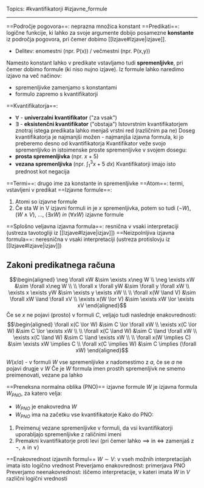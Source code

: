 Topics: #kvantifikatorji #izjavne_formule
- - -
==Področje pogovora==: neprazna množica konstant
==Predikati==: logične funkcije, ki lahko za svoje argumente dobijo posamezne **konstante** iz področja pogovora, pri čemer dobimo [[Izjave#Izjave|izjave]].
- Delitev: enomestni (npr. P(x)) / večmestni (npr. P(x,y))

Namesto konstant lahko v predikate vstavljamo tudi **spremenljivke**, pri čemer dobimo formule (ki niso nujno izjave).
Iz formule lahko naredimo izjavo na več načinov:
- spremenljivke zamenjamo s konstantami
- formulo zapremo s kvantifikatorji

==Kvantifikatorja==:
- $\forall$ - **univerzalni kvantifikator** ("za vsak")
- $\exists$ - **eksistenčni kvantifikator** ("obstaja")
Istovrstnim kvantifikatorjem znotraj istega predikata lahko menjaš vrstni red (različnim pa ne)
Doseg kvantifikatorja je najmanjši možen - najmanjša izjavna formula, ki jo preberemo desno od kvantifikatorja
Kvantifikator veže svojo spremenljivko in istoimenske proste spremenljivke v svojem dosegu:
- **prosta spremenljivka** (npr. $x+5$)
- **vezana spremenljivka** (npr. $\int_1^3 x+5 \ dx$)
Kvantifikatorji imajo isto prednost kot negacija

==Termi==: drugo ime za konstante in spremenljivke
==Atom==: termi, vstavljeni v predikat
==Izjavne formule==:
1. Atomi so izjavne formule
2. Če sta W in V izjavni formuli in je $x$ spremenljivka, potem so tudi $(\neg W), (W \land V), \ ..., \ (\exists x W) \ in \ (\forall x W)$ izjavne formule

==Splošno veljavna izjavna formula==: resnična v vsaki interpretaciji (ustreza tavotogliji iz [[Izjave#Izjave|izjav]])
==Neizpolnljiva izjavna formula==: neresnična v vsaki interpretaciji (ustreza protislovju iz [[Izjave#Izjave|izjav]])
## Zakoni predikatnega računa
$$\begin{aligned} \neg \forall xW &\sim \exists x\neg W \\ \neg \exists xW &\sim \forall x\neg W \\ \\ \forall x \forall yW &\sim \forall y \forall xW \\ \exists x \exists yW &\sim \exists y \exists xW \\ \\ \forall x(W \land V) &\sim \forall xW \land \forall xV \\ \exists x(W \lor V) &\sim \exists xW \lor \exists xV  \end{aligned}$$
Če se $x$ ne pojavi (prosto) v formuli $C$, veljajo tudi naslednje enakovrednosti:
$$\begin{aligned} \forall x(C \lor W) &\sim C \lor \forall xW \\ \exists x(C \lor W) &\sim C \lor \exists xW \\ \\ \forall x(C \land W) &\sim C \land \forall xW \\ \exists x(C \land W) &\sim C \land \exists xW \\ \\ \forall x(W \implies C) &\sim \exists xW \implies C \\ \forall x(C \implies W) &\sim C \implies (\forall xW) \end{aligned}$$

$W(x/a)$ - v formuli $W$ vse spremenljivke $x$ nadomestimo z $a$, če se $a$ ne pojavi drugje v $W$
Če je $W$ formula imen prostih spremenljivk ne smemo preimenovati, vezane pa lahko

==Preneksna normalna oblika (PNO)== izjavne formule $W$ je izjavna formula $W_{PNO}$, za katero velja:
- $W_{PNO}$ je enakovredna $W$
- $W_{PNO}$ ima na začetku vse kvantifikatorje
Kako do PNO:
1. Preimenuj vezane spremenljivke v formuli, da vsi kvantifikatorji uporabljajo spremenljivke z raličnimi imeni
2. Premakni kvantifikatorje proti levi (pri čemer lahko $\implies$ in $\iff$ zamenjaš z $\neg$, $\land$ in $\lor$)

==Enakovrednost izjavnih formul== $W \sim V$: v vseh možnih interpretacijah imata isto logično vrednost
Preverjamo enakovrednost: primerjava PNO
Preverjamo neenakovrednost: iščemo interpretacije, v kateri imata $W$ in $V$ različni logični vrednosti